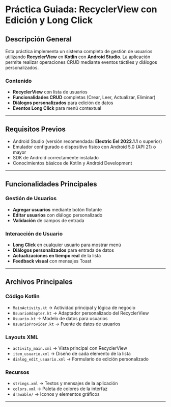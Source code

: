 # Práctica Guiada: RecyclerView con Edición y Long Click

## Descripción General  
Esta práctica implementa un sistema completo de gestión de usuarios utilizando **RecyclerView** en **Kotlin** con **Android Studio**. La aplicación permite realizar operaciones CRUD mediante eventos táctiles y diálogos personalizados.

### Contenido  
- **RecyclerView** con lista de usuarios  
- **Funcionalidades CRUD** completas (Crear, Leer, Actualizar, Eliminar)  
- **Diálogos personalizados** para edición de datos  
- **Eventos Long Click** para menú contextual  

---

## Requisitos Previos  
- Android Studio (versión recomendada: **Electric Eel 2022.1.1** o superior)  
- Emulador configurado o dispositivo físico con Android 5.0 (API 21) o mayor  
- SDK de Android correctamente instalado  
- Conocimientos básicos de Kotlin y Android Development  

---

## Funcionalidades Principales

### Gestión de Usuarios
- **Agregar usuarios** mediante botón flotante  
- **Editar usuarios** con diálogo personalizado  
- **Validación** de campos de entrada  

### Interacción de Usuario
- **Long Click** en cualquier usuario para mostrar menú  
- **Diálogos personalizados** para entrada de datos  
- **Actualizaciones en tiempo real** de la lista  
- **Feedback visual** con mensajes Toast  

---

## Archivos Principales

### Código Kotlin
- `MainActivity.kt` → Actividad principal y lógica de negocio  
- `UsuarioAdapter.kt` → Adaptador personalizado del RecyclerView  
- `Usuario.kt` → Modelo de datos para usuarios  
- `UsuarioProvider.kt` → Fuente de datos de usuarios  

### Layouts XML
- `activity_main.xml` → Vista principal con RecyclerView  
- `item_usuario.xml` → Diseño de cada elemento de la lista  
- `dialog_edit_usuario.xml` → Formulario de edición personalizado  

### Recursos
- `strings.xml` → Textos y mensajes de la aplicación  
- `colors.xml` → Paleta de colores de la interfaz  
- `drawable/` → Iconos y elementos gráficos  

---


